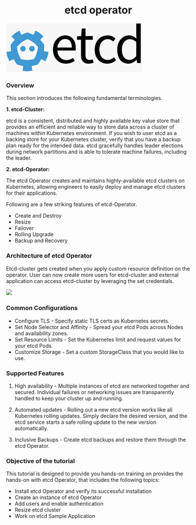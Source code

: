 <h1 align="center">etcd operator</h1> 

![Logo](_images/logo.png)


### Overview

This section introduces the following fundamental terminologies.

**1. etcd-Cluster:**

etcd is a consistent, distributed and highly available key value store that provides an efficient and reliable way to store data across a cluster of machines within Kubernetes environment. If you wish to user etcd as a backing store for your Kubernetes cluster, verify that you have a backup plan ready for the intended data. etcd gracefully handles leader elections during network partitions and is able to tolerate machine failures, including the leader.

**2. etcd-Operator:**

The etcd Operator creates and maintains highly-available etcd clusters on Kubernetes, allowing engineers to easily deploy and manage etcd clusters for their applications.

Following are a few striking features of etcd-Operator.

- Create and Destroy
- Resize
- Failover
- Rolling Upgrade
- Backup and Recovery

### Architecture of etcd Operator

Etcd-cluster gets created when you apply custom resource definition on the operator. User can now create more users for etcd-cluster and external application can access etcd-cluster by leveraging the set credentials.

![](_images/etcd_arch.png)

### Common Configurations

- Configure TLS - Specify static TLS certs as Kubernetes secrets.
- Set Node Selector and Affinity - Spread your etcd Pods across Nodes and availability zones.
- Set Resource Limits - Set the Kubernetes limit and request values for your etcd Pods.
- Customize Storage - Set a custom StorageClass that you would like to use.


### Supported Features
1. High availability - Multiple instances of etcd are networked together and secured. Individual failures or networking issues are transparently handled to keep your cluster up and running.

2. Automated updates - Rolling out a new etcd version works like all Kubernetes rolling updates. Simply declare the desired version, and the etcd service starts a safe rolling update to the new version automatically.

3. Inclusive Backups - Create etcd backups and restore them through the etcd Operator.

### Objective of the tutorial

This tutorial is designed to provide you hands-on training on provides the hands-on with etcd Operator, that includes the following topics:

- Install etcd Operator and verify its successful installation
- Create an instance of etcd Operator
- Add users and enable authentication
- Resize etcd cluster
- Work on etcd Sample Application
